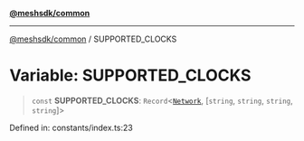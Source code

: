 [**@meshsdk/common**](../README.md)

***

[@meshsdk/common](../globals.md) / SUPPORTED\_CLOCKS

# Variable: SUPPORTED\_CLOCKS

> `const` **SUPPORTED\_CLOCKS**: `Record`\<[`Network`](../type-aliases/Network.md), \[`string`, `string`, `string`, `string`\]\>

Defined in: constants/index.ts:23
